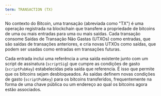 ```yaml
---
term: TRANSACTION (TX)
---
```


No contexto do Bitcoin, uma transação (abreviada como "TX") é uma operação registrada na blockchain que transfere a propriedade de bitcoins de uma ou mais entradas para uma ou mais saídas. Cada transação consome Saídas de Transação Não Gastas (UTXOs) como entradas, que são saídas de transações anteriores, e cria novas UTXOs como saídas, que podem ser usadas como entradas em transações futuras.

Cada entrada inclui uma referência a uma saída existente junto com um script de assinatura (`scriptSig`) que cumpre as condições de gasto (`scriptPubKey`) estabelecidas pela saída que referencia. É isso que permite que os bitcoins sejam desbloqueados. As saídas definem novas condições de gasto (`scriptPubKey`) para os bitcoins transferidos, frequentemente na forma de uma chave pública ou um endereço ao qual os bitcoins agora estão associados.